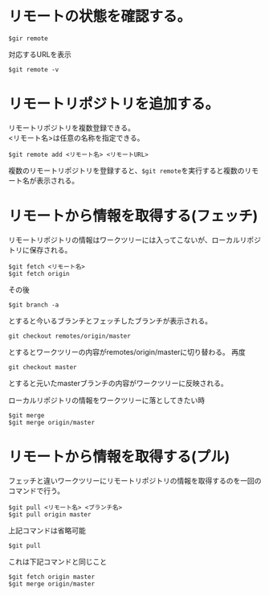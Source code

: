 # リモートの状態を確認する。  
```
$gir remote
```
対応するURLを表示 
```
$git remote -v
```
# リモートリポジトリを追加する。  
リモートリポジトリを複数登録できる。  
<リモート名>は任意の名称を指定できる。  
```
$git remote add <リモート名> <リモートURL>
```
複数のリモートリポジトリを登録すると、`$git remote`を実行すると複数のリモート名が表示される。
# リモートから情報を取得する(フェッチ)  
リモートリポジトリの情報はワークツリーには入ってこないが、ローカルリポジトリに保存される。
```
$git fetch <リモート名>
$git fetch origin
```
その後
```
$git branch -a
```
とすると今いるブランチとフェッチしたブランチが表示される。  
```
git checkout remotes/origin/master
```
とするとワークツリーの内容がremotes/origin/masterに切り替わる。
再度
```
git checkout master
```
とすると元いたmasterブランチの内容がワークツリーに反映される。

ローカルリポジトリの情報をワークツリーに落としてきたい時
```
$git merge
$git merge origin/master
```
# リモートから情報を取得する(プル)  
フェッチと違いワークツリーにリモートリポジトリの情報を取得するのを一回のコマンドで行う。
```
$git pull <リモート名> <ブランチ名>
$git pull origin master
```
上記コマンドは省略可能
```
$git pull
```
これは下記コマンドと同じこと
```
$git fetch origin master
$git merge origin/master
```
